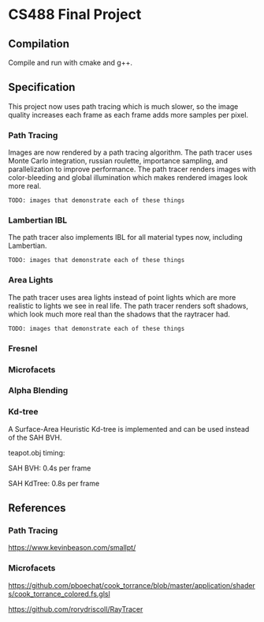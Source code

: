 # CS488 Final Project

## Compilation

Compile and run with cmake and g++.

## Specification

This project now uses path tracing which is much slower, so the image quality increases each frame as each frame adds more samples per pixel.

### Path Tracing

Images are now rendered by a path tracing algorithm. The path tracer uses Monte Carlo integration, russian roulette, importance sampling, and parallelization to improve performance. The path tracer renders images with color-bleeding and global illumination which makes rendered images look more real.

```
TODO: images that demonstrate each of these things
```

### Lambertian IBL

The path tracer also implements IBL for all material types now, including Lambertian.

```
TODO: images that demonstrate each of these things
```

### Area Lights

The path tracer uses area lights instead of point lights which are more realistic to lights we see in real life. The path tracer renders soft shadows, which look much more real than the shadows that the raytracer had.

```
TODO: images that demonstrate each of these things
```

### Fresnel

### Microfacets

### Alpha Blending

### Kd-tree

A Surface-Area Heuristic Kd-tree is implemented and can be used instead of the SAH BVH. 

teapot.obj timing:

SAH BVH: 0.4s per frame

SAH KdTree: 0.8s per frame

## References

### Path Tracing

https://www.kevinbeason.com/smallpt/

### Microfacets

https://github.com/pboechat/cook_torrance/blob/master/application/shaders/cook_torrance_colored.fs.glsl

https://github.com/rorydriscoll/RayTracer
